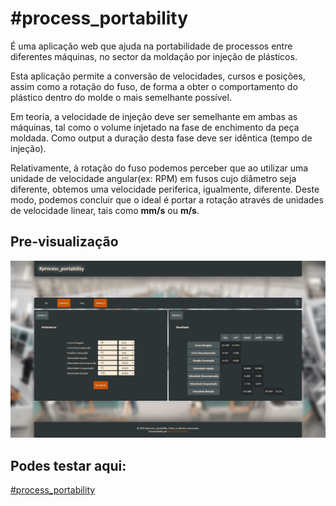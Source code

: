 # #process_portability

É uma aplicação web que ajuda na portabilidade de processos entre diferentes máquinas, no sector da moldação por injeção de plásticos.

Esta aplicação permite a conversão de velocidades, cursos e posições, assim como a rotação do fuso, de forma a obter o comportamento do plástico dentro do molde o mais semelhante possível.

Em teoria, a velocidade de injeção deve ser semelhante em ambas as máquinas, tal como o volume injetado na fase de enchimento da peça moldada. Como output a duração desta fase deve ser idêntica (tempo de injeção).

Relativamente, à rotação do fuso podemos perceber que ao utilizar uma unidade de velocidade angular(ex: RPM) em fusos cujo diâmetro seja diferente, obtemos uma velocidade periferica, igualmente, diferente. Deste modo, podemos concluir que o ideal é portar a rotação através de unidades de velocidade linear, tais como <b>mm/s</b> ou <b>m/s</b>.

## Pre-visualização

<img src="./img/preview1920x1080.png">

## Podes testar aqui:
<a href="https://mfigueiredoo.github.io/process_portability/">#process_portability</a>
